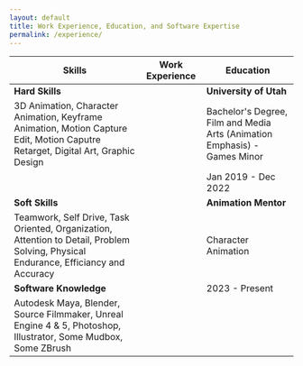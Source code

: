 ```yaml
---
layout: default
title: Work Experience, Education, and Software Expertise
permalink: /experience/
---
```


| Skills | Work Experience | Education |
| --- | --- | --- |
| **Hard Skills** | | **University of Utah** |
| 3D Animation, Character Animation, Keyframe Animation, Motion Capture Edit, Motion Caputre Retarget, Digital Art, Graphic Design | | Bachelor's Degree, Film and Media Arts (Animation Emphasis) - Games Minor |
| | | Jan 2019 - Dec 2022 |
| **Soft Skills** | | **Animation Mentor** |
| Teamwork, Self Drive, Task Oriented, Organization, Attention to Detail, Problem Solving, Physical Endurance, Efficiancy and Accuracy | | Character Animation |
| **Software Knowledge** | | 2023 - Present |
| Autodesk Maya, Blender, Source Filmmaker, Unreal Engine 4 & 5, Photoshop, Illustrator, Some Mudbox, Some ZBrush | | |

